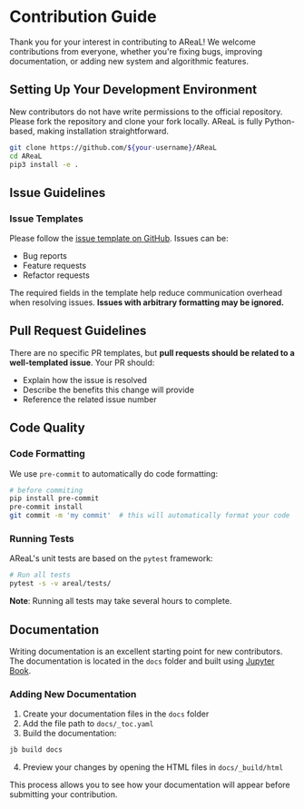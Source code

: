 # Contribution Guide

Thank you for your interest in contributing to AReaL! We welcome contributions from
everyone, whether you're fixing bugs, improving documentation, or adding new system and
algorithmic features.

## Setting Up Your Development Environment

New contributors do not have write permissions to the official repository. Please fork
the repository and clone your fork locally. AReaL is fully Python-based, making
installation straightforward.

```bash
git clone https://github.com/${your-username}/AReaL
cd AReaL
pip3 install -e .
```

## Issue Guidelines

### Issue Templates

Please follow the
[issue template on GitHub](https://github.com/inclusionAI/AReaL/tree/main/.github/ISSUE_TEMPLATE).
Issues can be:

- Bug reports
- Feature requests
- Refactor requests

The required fields in the template help reduce communication overhead when resolving
issues. **Issues with arbitrary formatting may be ignored.**

## Pull Request Guidelines

There are no specific PR templates, but **pull requests should be related to a
well-templated issue**. Your PR should:

- Explain how the issue is resolved
- Describe the benefits this change will provide
- Reference the related issue number

## Code Quality

### Code Formatting

We use `pre-commit` to automatically do code formatting:

```bash
# before commiting
pip install pre-commit
pre-commit install
git commit -m 'my commit'  # this will automatically format your code
```

### Running Tests

AReaL's unit tests are based on the `pytest` framework:

```bash
# Run all tests
pytest -s -v areal/tests/
```

**Note**: Running all tests may take several hours to complete.

## Documentation

Writing documentation is an excellent starting point for new contributors. The
documentation is located in the `docs` folder and built using
[Jupyter Book](https://jupyterbook.org/en/stable/intro.html).

### Adding New Documentation

1. Create your documentation files in the `docs` folder
1. Add the file path to `docs/_toc.yaml`
1. Build the documentation:

```bash
jb build docs
```

4. Preview your changes by opening the HTML files in `docs/_build/html`

This process allows you to see how your documentation will appear before submitting your
contribution.
